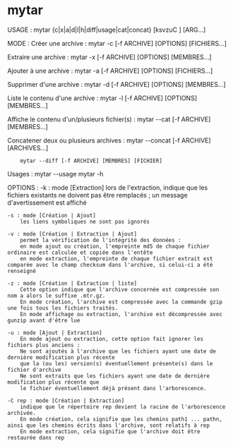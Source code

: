 # mytar
USAGE :
       mytar {c|x|a|d|l|h|diff|usage|cat|concat} [ksvzuC ] [ARG...]

MODE :
Créer une archive :
       mytar -c [-f ARCHIVE] [OPTIONS] [FICHIERS...]

Extraire une archive :
       mytar -x [-f ARCHIVE] [OPTIONS] [MEMBRES...]

Ajouter à une archive :
       mytar -a [-f ARCHIVE] [OPTIONS] [FICHIERS...]

Supprimer d'une archive :
       mytar -d [-f ARCHIVE] [OPTIONS] [MEMBRES...]

Liste le contenu d'une archive :
       mytar -l [-f ARCHIVE] [OPTIONS] [MEMBRES...]

Affiche le contenu d'un/plusieurs fichier(s) :
        mytar --cat [-f ARCHIVE] [MEMBRES...]

Concatener deux ou plusieurs archives :
        mytar --concat [-f ARCHIVE] [ARCHIVES...]


        mytar --diff [-f ARCHIVE] [MEMBRES] [FICHIER]

Usages :
        mytar --usage
        mytar -h


OPTIONS :
    -k : mode [Extraction]
        lors de l'extraction, indique que les fichiers existants
        ne doivent pas être remplacés ; un message d'avertissement est affiché

    -s : mode [Création | Ajout]
        les liens symboliques ne sont pas ignorés

    -v : mode [Création | Extraction | Ajout]
        permet la vérification de l'intégrité des données :
        en mode ajout ou création, l'empreinte md5 de chaque fichier ordinaire est calculée et copiée dans l'entête
        en mode extraction, l'empreinte de chaque fichier extrait est comparée avec le champ checksum dans l'archive, si celui-ci a été renseigné

    -z : mode [Création | Extraction | liste]
        Cette option indique que l'archive concernée est compressée son nom a alors le suffixe .mtr.gz.
        En mode création, l'archive est compressée avec la commande gzip une fois tous les fichiers traités.
        En mode affichage ou extraction, l'archive est décompressée avec gunzip avant d'être lue

    -u : mode [Ajout | Extraction]
        En mode ajout ou extraction, cette option fait ignorer les fichiers plus anciens :
        Ne sont ajoutés à l'archive que les fichiers ayant une date de dernière modification plus récente
        que la (ou les) version(s) éventuellement présente(s) dans le fichier d'archive
        Ne sont extraits que les fichiers ayant une date de dernière modification plus récente que
        le fichier éventuellement déjà présent dans l'arborescence.

    -C rep : mode [Création | Extraction]
        indique que le répertoire rep devient la racine de l'arborescence archivée.
        En mode création, cela signifie que les chemins path1 ... pathn, ainsi que les chemins écrits dans l'archive, sont relatifs à rep
        En mode extraction, cela signifie que l'archive doit être restaurée dans rep
